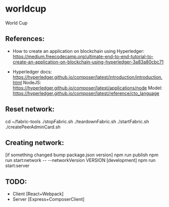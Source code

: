 # worldcup

World Cup

References:
----

- How to create an application on blockchain using Hyperledger:
https://medium.freecodecamp.org/ultimate-end-to-end-tutorial-to-create-an-application-on-blockchain-using-hyperledger-3a83a80cbc71

- Hyperledger docs:
https://hyperledger.github.io/composer/latest/introduction/introduction.html
NodeJS: https://hyperledger.github.io/composer/latest/applications/node
Model: https://hyperledger.github.io/composer/latest/reference/cto_language

Reset network:
----
cd ~/fabric-tools
./stopFabric.sh
./teardownFabric.sh
./startFabric.sh
./createPeerAdminCard.sh

Creating network:
----

[if something changed bump package.json version]
npm run publish
npm run start:network -- --networkVersion VERSION
[development] npm run start:server

TODO:
----
- Client [React+Webpack]
- Server [Express+ComposerClient]